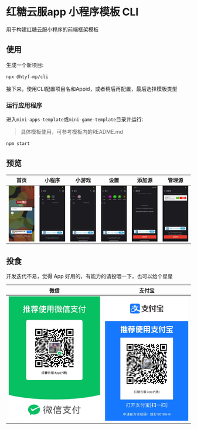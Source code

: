 # 红糖云服app 小程序模板 CLI

用于构建红糖云服小程序的前端框架模板

## 使用

生成一个新项目:

```sh
npx @htyf-mp/cli
```

接下来，使用CLI配置项目名和Appid，或者稍后再配置，最后选择模板类型

### 运行应用程序

进入`mini-apps-template`或`mini-game-template`目录并运行:
> 具体模板使用，可参考模板内的README.md
```sh
npm start
```

## 预览

| 首页  | 小程序 | 小游戏 | 设置 | 添加源 | 管理源 |
| ------------- | ------------- | ------------- | ------------- | ------------- | ------------- |
| ![小程序码](./docs/1.PNG)  | ![小程序码](./docs/2.PNG) | ![小程序码](./docs/3.PNG)  | ![小程序码](./docs/4.PNG)  | ![小程序码](./docs/5.PNG)  | ![小程序码](./docs/7.PNG)  |

## 投食

开发迭代不易，觉得 App 好用的，有能力的请投喂一下，也可以给个星星

| 微信  | 支付宝 |
| ------------- | ------------- |
| ![微信](./docs/IMG_5087.jpg)  | ![支付宝](./docs/IMG_5088.jpg) |